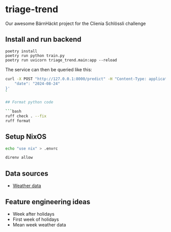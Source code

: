 # triage-trend

Our awesome BärnHäckt project for the Clienia Schlössli challenge

## Install and run backend

```
poetry install
poetry run python train.py
poetry run uvicorn triage_trend.main:app --reload
```

The service can then be queried like this:

```bash
curl -X POST "http://127.0.0.1:8000/predict" -H "Content-Type: application/json" -d '{
    "date": "2024-08-24"
}'
`

## Format python code

```bash
ruff check . --fix
ruff format
```

## Setup NixOS

```bash
echo "use nix" > .envrc

direnv allow
```

## Data sources

- [Weather data](https://data.stadt-zuerich.ch/dataset/ugz_meteodaten_tagesmittelwerte)

## Feature engineering ideas

- Week after holidays
- First week of holidays
- Mean week weather data
